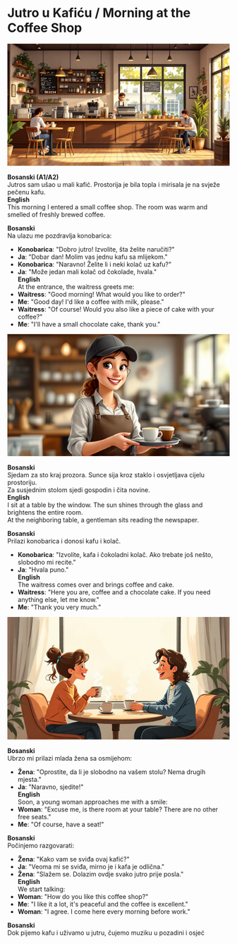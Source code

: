 # Jutro u Kafiću / Morning at the Coffee Shop

![Img_Sd3f9A](images/Sd3f9A.png)      

**Bosanski (A1/A2)**  
Jutros sam ušao u mali kafić. Prostorija je bila topla i mirisala je na svježe pečenu kafu.  
**English**  
This morning I entered a small coffee shop. The room was warm and smelled of freshly brewed coffee.

**Bosanski**  
Na ulazu me pozdravlja konobarica:  
- **Konobarica**: "Dobro jutro! Izvolite, šta želite naručiti?"  
- **Ja**: "Dobar dan! Molim vas jednu kafu sa mlijekom."  
- **Konobarica**: "Naravno! Želite li i neki kolač uz kafu?"  
- **Ja**: "Može jedan mali kolač od čokolade, hvala."  
**English**  
At the entrance, the waitress greets me:  
- **Waitress**: "Good morning! What would you like to order?"  
- **Me**: "Good day! I'd like a coffee with milk, please."  
- **Waitress**: "Of course! Would you also like a piece of cake with your coffee?"  
- **Me**: "I'll have a small chocolate cake, thank you."

![Img_Gh21sK](images/Gh21sK.png)      

**Bosanski**  
Sjedam za sto kraj prozora. Sunce sija kroz staklo i osvjetljava cijelu prostoriju.  
Za susjednim stolom sjedi gospodin i čita novine.  
**English**  
I sit at a table by the window. The sun shines through the glass and brightens the entire room.  
At the neighboring table, a gentleman sits reading the newspaper.

**Bosanski**  
Prilazi konobarica i donosi kafu i kolač.  
- **Konobarica**: "Izvolite, kafa i čokoladni kolač. Ako trebate još nešto, slobodno mi recite."  
- **Ja**: "Hvala puno."  
**English**  
The waitress comes over and brings coffee and cake.  
- **Waitress**: "Here you are, coffee and a chocolate cake. If you need anything else, let me know."  
- **Me**: "Thank you very much."

![Img_P9zK12](images/P9zK12.png)      

**Bosanski**  
Ubrzo mi prilazi mlada žena sa osmijehom:  
- **Žena**: "Oprostite, da li je slobodno na vašem stolu? Nema drugih mjesta."  
- **Ja**: "Naravno, sjedite!"  
**English**  
Soon, a young woman approaches me with a smile:  
- **Woman**: "Excuse me, is there room at your table? There are no other free seats."  
- **Me**: "Of course, have a seat!"

**Bosanski**  
Počinjemo razgovarati:  
- **Žena**: "Kako vam se sviđa ovaj kafić?"  
- **Ja**: "Veoma mi se sviđa, mirno je i kafa je odlična."  
- **Žena**: "Slažem se. Dolazim ovdje svako jutro prije posla."  
**English**  
We start talking:  
- **Woman**: "How do you like this coffee shop?"  
- **Me**: "I like it a lot, it's peaceful and the coffee is excellent."  
- **Woman**: "I agree. I come here every morning before work."

**Bosanski**  
Dok pijemo kafu i uživamo u jutru, čujemo muziku u pozadini i osjeć
